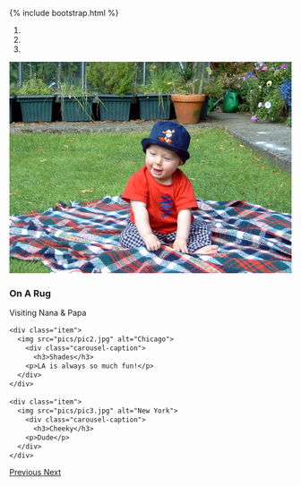 {% include bootstrap.html %}
<div id="myCarousel" class="carousel slide" data-ride="carousel">
  <!-- Indicators -->
  <ol class="carousel-indicators">
    <li data-target="#myCarousel" data-slide-to="0" class="active"></li>
    <li data-target="#myCarousel" data-slide-to="1"></li>
    <li data-target="#myCarousel" data-slide-to="2"></li>
  </ol>

  <!-- Wrapper for slides -->
  <div class="carousel-inner">
    <div class="item active">
      <img src="pics/pic1.jpg" alt="Los Angeles">
        <div class="carousel-caption">
          <h3>On A Rug</h3>
        <p>Visiting Nana &amp; Papa</p>
      </div>
    </div>

    <div class="item">
      <img src="pics/pic2.jpg" alt="Chicago">
        <div class="carousel-caption">
          <h3>Shades</h3>
        <p>LA is always so much fun!</p>
      </div>
    </div>

    <div class="item">
      <img src="pics/pic3.jpg" alt="New York">
        <div class="carousel-caption">
          <h3>Cheeky</h3>
        <p>Dude</p>
      </div>
    </div>
  </div>

  <!-- Left and right controls -->
  <a class="left carousel-control" href="#myCarousel" data-slide="prev">
    <span class="glyphicon glyphicon-chevron-left"></span>
    <span class="sr-only">Previous</span>
  </a>
  <a class="right carousel-control" href="#myCarousel" data-slide="next">
    <span class="glyphicon glyphicon-chevron-right"></span>
    <span class="sr-only">Next</span>
  </a>
</div>
